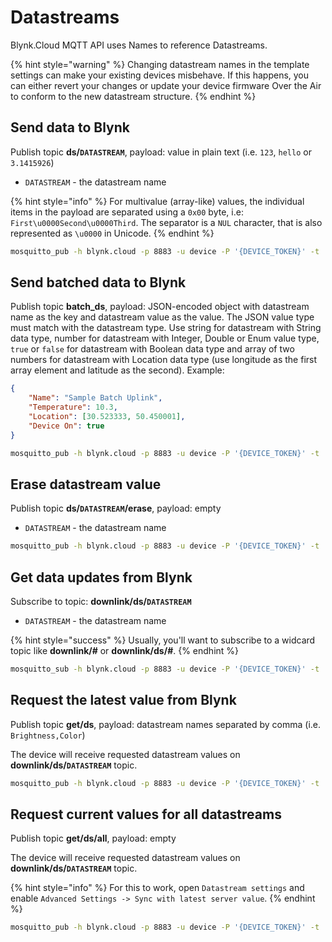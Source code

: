 # Datastreams

Blynk.Cloud MQTT API uses Names to reference Datastreams.

{% hint style="warning" %}
Changing datastream names in the template settings can make your existing devices misbehave. If this happens, you can either revert your changes or update your device firmware Over the Air to conform to the new datastream structure.
{% endhint %}

## Send data to Blynk

Publish topic **ds/`DATASTREAM`**, payload: value in plain text (i.e. `123`, `hello` or `3.1415926`)

* `DATASTREAM` - the datastream name

{% hint style="info" %}
For multivalue (array-like) values, the individual items in the payload are separated using a `0x00` byte, i.e: `First\u0000Second\u0000Third`. The separator is a `NUL` character, that is also represented as `\u0000` in Unicode.
{% endhint %}

```bash
mosquitto_pub -h blynk.cloud -p 8883 -u device -P '{DEVICE_TOKEN}' -t 'ds/Temperature' -m '21.3'
```

## Send batched data to Blynk

Publish topic **batch\_ds**, payload: JSON-encoded object with datastream name as the key and datastream value as the value. The JSON value type must match with the datastream type. Use string for datastream with String data type, number for datastream with Integer, Double or Enum value type, `true` or `false` for datastream with Boolean data type and array of two numbers for datastream with Location data type (use longitude as the first array element and latitude as the second). Example:

```json
{
    "Name": "Sample Batch Uplink",
    "Temperature": 10.3,
    "Location": [30.523333, 50.450001],
    "Device On": true
}
```

```bash
mosquitto_pub -h blynk.cloud -p 8883 -u device -P '{DEVICE_TOKEN}' -t 'batch_ds' -m '{"Temperature": 23.1, "Humidity": 72}'
```

## Erase datastream value

Publish topic **ds/`DATASTREAM`/erase**, payload: empty

* `DATASTREAM` - the datastream name

```bash
mosquitto_pub -h blynk.cloud -p 8883 -u device -P '{DEVICE_TOKEN}' -t 'ds/Temperature/erase' -n
```

## Get data updates from Blynk

Subscribe to topic: **downlink/ds/`DATASTREAM`**

* `DATASTREAM` - the datastream name

{% hint style="success" %}
Usually, you'll want to subscribe to a widcard topic like **downlink/#** or **downlink/ds/#**.
{% endhint %}

```bash
mosquitto_sub -h blynk.cloud -p 8883 -u device -P '{DEVICE_TOKEN}' -t 'downlink/ds/MeasurementTimeout'
```

## Request the latest value from Blynk

Publish topic **get/ds**, payload: datastream names separated by comma (i.e. `Brightness,Color`)

The device will receive requested datastream values on **downlink/ds/`DATASTREAM`** topic.

```bash
mosquitto_pub -h blynk.cloud -p 8883 -u device -P '{DEVICE_TOKEN}' -t 'get/ds' -m 'Brightness,Color'
```

## Request current values for all datastreams

Publish topic **get/ds/all**, payload: empty

The device will receive requested datastream values on **downlink/ds/`DATASTREAM`** topic.

{% hint style="info" %}
For this to work, open `Datastream settings` and enable `Advanced Settings -> Sync with latest server value`.
{% endhint %}

```bash
mosquitto_pub -h blynk.cloud -p 8883 -u device -P '{DEVICE_TOKEN}' -t 'get/ds/all' -n
```

